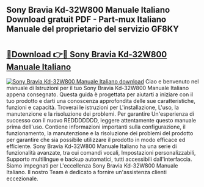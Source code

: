 ## Sony Bravia Kd-32W800 Manuale Italiano Download gratuit PDF - Part-mux Italiano Manuale del proprietario del servizio GF8KY

# <h2><a href="http://dfbezl.blite.top/?on=Sony+Bravia+Kd-32W800+Manuale+Italiano">🔗Download 👉🔴 Sony Bravia Kd-32W800 Manuale Italiano</a></h2>

[![Sony Bravia Kd-32W800 Manuale Italiano download](https://i.imgur.com/lujVjoI.png)](http://dfbezl.blite.top/?on=Sony+Bravia+Kd-32W800+Manuale+Italiano)
Ciao e benvenuto nel manuale di Istruzioni per il tuo Sony Bravia Kd-32W800 Manuale Italiano appena consegnato. Questa guida è progettata per aiutarti a iniziare con il tuo prodotto e darti una conoscenza approfondita delle sue caratteristiche, funzioni e capacità. Troverai le istruzioni per L'installazione, L'uso, la manutenzione e la risoluzione dei problemi. Per garantire Un'esperienza di successo con il nuovo REDDDDDDD, leggere attentamente questo manuale prima dell'uso. Contiene informazioni importanti sulla configurazione, il funzionamento, la manutenzione e la risoluzione dei problemi del prodotto per garantire che sia possibile utilizzare il prodotto in modo efficace ed efficiente. Sony Bravia Kd-32W800 Manuale Italiano ha una serie di funzionalità avanzate, tra cui comandi vocali, Impostazioni personalizzabili, Supporto multilingue e backup automatici, tutti accessibili dall'interfaccia. Siamo impegnati per L'eccellenza Sony Bravia Kd-32W800 Manuale Italiano. Il nostro Team è dedicato a fornire un'assistenza clienti eccezionale.

